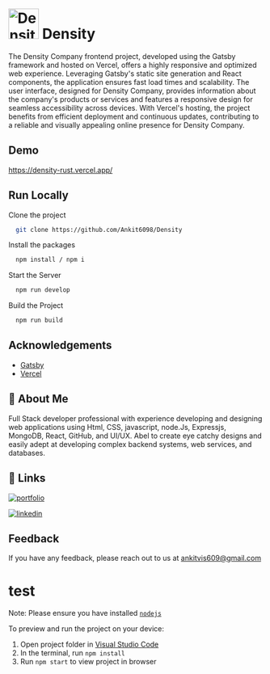 
# <img src="https://density-rust.vercel.app/frame.svg" width="60" height="60" alt="Density" /> Density

The Density Company frontend project, developed using the Gatsby framework and hosted on Vercel, offers a highly responsive and optimized web experience. Leveraging Gatsby's static site generation and React components, the application ensures fast load times and scalability. The user interface, designed for Density Company, provides information about the company's products or services and features a responsive design for seamless accessibility across devices. With Vercel's hosting, the project benefits from efficient deployment and continuous updates, contributing to a reliable and visually appealing online presence for Density Company.

## Demo

https://density-rust.vercel.app/
## Run Locally

Clone the project

```bash
  git clone https://github.com/Ankit6098/Density
```

Install the packages

```bash
  npm install / npm i
```

Start the Server

```bash
  npm run develop
```

Build the Project

```bash
  npm run build
```
## Acknowledgements

 - [Gatsby](https://www.gatsbyjs.com/docs)
 - [Vercel](https://vercel.com/docs)


## 🚀 About Me

Full Stack developer professional with experience developing and designing web applications using Html, CSS, javascript, node.Js, Expressjs, MongoDB, React, GitHub, and UI/UX. Abel to create eye catchy designs and easily adept at developing complex backend systems, web services, and databases.


## 🔗 Links
[![portfolio](https://img.shields.io/badge/my_portfolio-000?style=for-the-badge&logo=ko-fi&logoColor=white)](https://ankithub.vercel.app/)

[![linkedin](https://img.shields.io/badge/linkedin-0A66C2?style=for-the-badge&logo=linkedin&logoColorwhite=)](https://www.linkedin.com/in/ankit-vishwakarma-6531221b0/)


## Feedback

If you have any feedback, please reach out to us at ankitvis609@gmail.com


  # test

  Note: Please ensure you have installed <code><a href="https://nodejs.org/en/download/">nodejs</a></code>

  To preview and run the project on your device:
  1) Open project folder in <a href="https://code.visualstudio.com/download">Visual Studio Code</a>
  2) In the terminal, run `npm install`
  3) Run `npm start` to view project in browser
  
